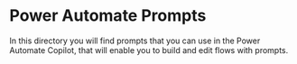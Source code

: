 <p align="center"><h1>Power Automate Prompts</h1></p>

In this directory you will find prompts that you can use in the Power Automate Copilot, that will enable you to build and edit flows with prompts.
